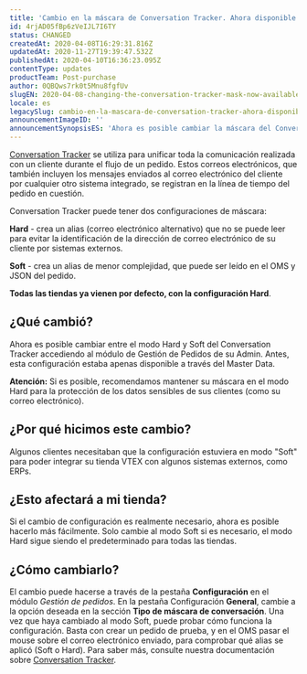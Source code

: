 ```yaml
---
title: 'Cambio en la máscara de Conversation Tracker. Ahora disponible en Gestión de Pedidos.'
id: 4rjAD05fBp6zVeIJL7I6TY
status: CHANGED
createdAt: 2020-04-08T16:29:31.816Z
updatedAt: 2020-11-27T19:39:47.532Z
publishedAt: 2020-04-10T16:36:23.095Z
contentType: updates
productTeam: Post-purchase
author: 0QBQws7rk0t5Mnu8fgfUv
slugEN: 2020-04-08-changing-the-conversation-tracker-mask-now-available-in-orders-management
locale: es
legacySlug: cambio-en-la-mascara-de-conversation-tracker-ahora-disponible-en-gestion-de-pedidos
announcementImageID: ''
announcementSynopsisES: 'Ahora es posible cambiar la máscara del Conversation Tracker (modos Soft y Hard) a través del módulo Gestión de Pedidos.'
---
```


[Conversation Tracker](https://help.vtex.com/es/tutorial/conversation-tracker--tutorials_195) se utiliza para unificar toda la comunicación realizada con un cliente durante el flujo de un pedido. Estos correos electrónicos, que también incluyen los mensajes enviados al correo electrónico del cliente por cualquier otro sistema integrado, se registran en la línea de tiempo del pedido en cuestión. 

Conversation Tracker puede tener dos configuraciones de máscara:

**Hard** - crea un alias (correo electrónico alternativo) que no se puede leer para evitar la identificación de la dirección de correo electrónico de su cliente por sistemas externos.

**Soft** - crea un alias de menor complejidad, que puede ser leído en el OMS y JSON del pedido.

**Todas las tiendas ya vienen por defecto, con la configuración Hard**.

## ¿Qué cambió?

Ahora es posible cambiar entre el modo Hard y Soft del Conversation Tracker accediendo al módulo de Gestión de Pedidos de su Admin. Antes, esta configuración estaba apenas disponible a través del Master Data. 

<div style="alert alert-warning"><strong>Atención:</strong> Si es posible, recomendamos mantener su máscara en el modo Hard para la protección de los datos sensibles de sus clientes (como su correo electrónico).</div>


## ¿Por qué hicimos este cambio? 

Algunos clientes necesitaban que la configuración estuviera en modo "Soft" para poder integrar su tienda VTEX con algunos sistemas externos, como ERPs.


## ¿Esto afectará a mi tienda?

Si el cambio de configuración es realmente necesario, ahora es posible hacerlo más fácilmente. Solo cambie al modo Soft si es necesario, el modo Hard sigue siendo el predeterminado para todas las tiendas.


## ¿Cómo cambiarlo?

El cambio puede hacerse a través de la pestaña **Configuración** en el módulo *Gestión de pedidos*. En la pestaña Configuración **General**, cambie a la opción deseada en la sección **Tipo de máscara de conversación**.
Una vez que haya cambiado al modo Soft, puede probar cómo funciona la configuración. Basta con crear un pedido de prueba, y en el OMS pasar el mouse sobre el correo electrónico enviado, para comprobar qué alias se aplicó (Soft o Hard).
Para saber más, consulte nuestra documentación sobre [Conversation Tracker](https://help.vtex.com/es/tutorial/conversation-tracker--tutorials_195?locale=pt).
